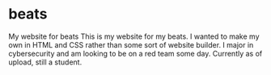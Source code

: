 # beats
My website for beats
This is my website for my beats. I wanted to make my own in HTML and CSS rather than some sort of website builder. I major in cybersecurity and am looking to be on a red team some day. Currently as of upload, still a student.
